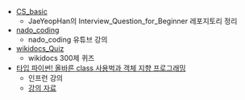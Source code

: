 - [CS_basic](https://github.com/JaeYeopHan/Interview_Question_for_Beginner)
  - JaeYeopHan의 Interview_Question_for_Beginner 레포지토리 정리
- [nado_coding](https://www.youtube.com/channel/UC7iAOLiALt2rtMVAWWl4pnw)
  - nado_coding 유튜브 강의
- [wikidocs_Quiz](https://wikidocs.net/book/922)
  - wikidocs 300제 퀴즈
- [타입 파이썬! 올바른 class 사용벅과 객체 지향 프로그래밍](https://www.inflearn.com/course/%ED%83%80%EC%9E%85-%ED%8C%8C%EC%9D%B4%EC%8D%AC/dashboard)
  - 인프런 강의
  - [강의 자료](https://github.com/amamov/teaching-type-python-oop)
